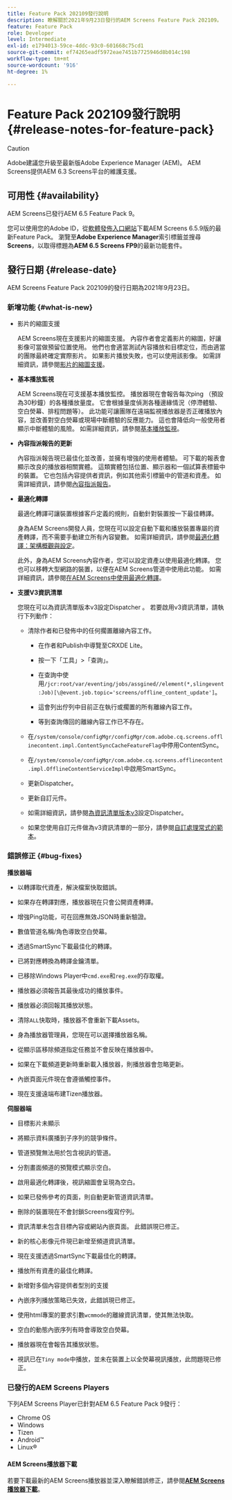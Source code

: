 ```yaml
---
title: Feature Pack 202109發行說明
description: 瞭解關於2021年9月23日發行的AEM Screens Feature Pack 202109。
feature: Feature Pack
role: Developer
level: Intermediate
exl-id: e1794013-59ce-4ddc-93c0-601668c75cd1
source-git-commit: ef74265eadf5972eae7451b7725946d8b014c198
workflow-type: tm+mt
source-wordcount: '916'
ht-degree: 1%

---
```


# Feature Pack 202109發行說明 {#release-notes-for-feature-pack}

>[!CAUTION]
>Adobe建議您升級至最新版Adobe Experience Manager (AEM)。 AEM Screens提供AEM 6.3 Screens平台的維護支援。

## 可用性 {#availability}

AEM Screens已發行AEM 6.5 Feature Pack 9。

您可以使用您的Adobe ID，從[軟體發佈入口網站](https://experience.adobe.com/#/downloads/content/software-distribution/en/aem.html)下載AEM Screens 6.5.9版的最新Feature Pack。 瀏覽至&#x200B;**Adobe Experience Manager**&#x200B;索引標籤並搜尋&#x200B;**Screens**，以取得標題為&#x200B;**AEM 6.5 Screens FP9**&#x200B;的最新功能套件。

## 發行日期 {#release-date}

AEM Screens Feature Pack 202109的發行日期為2021年9月23日。

### 新增功能 {#what-is-new}

* 影片的縮圖支援&#x200B;**&#x200B;**

  AEM Screens現在支援影片的縮圖支援。 內容作者會定義影片的縮圖，好讓影像可當做預留位置使用。 他們也會適當測試內容播放和目標定位，而由適當的團隊最終確定實際影片。 如果影片播放失敗，也可以使用該影像。
如需詳細資訊，請參閱[影片的縮圖支援](/help/user-guide/thumbnail-support.md)。

* **基本播放監視**

  AEM Screens現在可支援基本播放監控。 播放器現在會報告每次ping （預設為30秒鐘）的各種播放量度。 它會根據量度偵測各種邊緣情況（停滯體驗、空白熒幕、排程問題等）。 此功能可讓團隊在遠端監視播放器是否正確播放內容，並改善對空白熒幕或現場中斷體驗的反應能力。 這也會降低向一般使用者顯示中斷體驗的風險。
如需詳細資訊，請參閱[基本播放監視](https://experienceleague.adobe.com/zh-hant/docs/experience-manager-screens/user-guide/administering/installing-screens-player#playback-monitoring)。

* **內容指派報告的更新**

  內容指派報告現已最佳化並改善，並擁有增強的使用者體驗。 可下載的報表會顯示改良的播放器相關實體。 這類實體包括位置、顯示器和一個試算表標籤中的裝置。 它也包括內容提供者資訊，例如其他索引標籤中的管道和資產。
如需詳細資訊，請參閱[內容指派報告](/help/user-guide/content-assignment-report.md)。

* **最適化轉譯**

  最適化轉譯可讓裝置根據客戶定義的規則，自動針對裝置按一下最佳轉譯。

  身為AEM Screens開發人員，您現在可以設定自動下載和播放裝置專屬的資產轉譯，而不需要手動建立所有內容變數。 如需詳細資訊，請參閱[最適化轉譯：架構概觀與設定](/help/user-guide/adaptive-renditions.md)。

  此外，身為AEM Screens內容作者，您可以設定資產以使用最適化轉譯。 您也可以移轉大型網路的裝置，以便在AEM Screens管道中使用此功能。 如需詳細資訊，請參閱[在AEM Screens中使用最適化轉譯](/help/user-guide/using-adaptive-renditions.md)。

* **支援V3資訊清單**

  您現在可以為資訊清單版本v3設定Dispatcher 。 若要啟用v3資訊清單，請執行下列動作：

   * 清除作者和已發佈中的任何擱置離線內容工作。

      * 在作者和Publish中導覽至CRXDE Lite。

      * 按一下「工具」>「查詢」。

      * 在查詢中使用`/jcr:root/var/eventing/jobs/assgined//element(*,slingevent:Job)[\@event.job.topic='screens/offline_content_update']`。

      * 這會列出佇列中目前正在執行或擱置的所有離線內容工作。

      * 等到查詢傳回的離線內容工作已不存在。

   * 在`/system/console/configMgr/configMgr/com.adobe.cq.screens.offlinecontent.impl.ContentSyncCacheFeatureFlag`中停用ContentSync。

   * 在`/system/console/configMgr/com.adobe.cq.screens.offlinecontent.impl.OfflineContentServiceImpl`中啟用SmartSync。

   * 更新Dispatcher。

   * 更新自訂元件。


   * 如需詳細資訊，請參閱[為資訊清單版本v3](https://experienceleague.adobe.com/zh-hant/docs/experience-manager-screens/user-guide/administering/dispatcher-configurations-aem-screens#configuring-dispatcherv3)設定Dispatcher。
   * 如果您使用自訂元件做為v3資訊清單的一部分，請參閱[自訂處理常式的範本](https://experienceleague.adobe.com/zh-hant/docs/experience-manager-screens/user-guide/developing/developing-custom-component-tutorial-develop#custom-handlers)。


### 錯誤修正 {#bug-fixes}

**播放器端**

* 以轉譯取代資產，解決檔案快取錯誤。

* 如果存在轉譯對應，播放器現在只會公開資產轉譯。

* 增強Ping功能，可在回應無效JSON時重新驗證。

* 數值管道名稱/角色導致空白熒幕。

* 透過SmartSync下載最佳化的轉譯。

* 已將對應轉換為轉譯金鑰清單。

* 已移除Windows Player中`cmd.exe`和`reg.exe`的存取權。

* 播放器必須報告其最後成功的播放事件。

* 播放器必須回報其播放狀態。

* 清除`ALL`快取時，播放器不會重新下載Assets。

* 身為播放器管理員，您現在可以選擇播放器名稱。

* 從顯示區移除頻道指定任務並不會反映在播放器中。

* 如果在下載頻道更新時重新載入播放器，則播放器會忽略更新。

* 內嵌頁面元件現在會遵循觸控事件。

* 現在支援遠端布建Tizen播放器。

**伺服器端**

* 目標影片未顯示
* 將顯示資料廣播到子序列的競爭條件。

* 管道預覽無法用於包含視訊的管道。

* 分割畫面頻道的預覽模式顯示空白。

* 啟用最適化轉譯後，視訊縮圖會呈現為空白。

* 如果已發佈參考的頁面，則自動更新管道資訊清單。

* 刪除的裝置現在不會封鎖Screens復寫佇列。

* 資訊清單未包含目標內容或網站內嵌頁面。 此錯誤現已修正。

* 新的核心影像元件現已新增至頻道資訊清單。

* 現在支援透過SmartSync下載最佳化的轉譯。

* 播放所有資產的最佳化轉譯。

* 新增對多個內容提供者型別的支援

* 內嵌序列播放策略已失效，此錯誤現已修正。

* 使用html專案的要求引數`wcmmode`的離線資訊清單，使其無法快取。

* 空白的動態內嵌序列有時會導致空白熒幕。

* 播放器現在會報告其播放狀態。

* 視訊已在`Tiny mode`中播放，並未在裝置上以全熒幕視訊播放，此問題現已修正。

### 已發行的AEM Screens Players

下列AEM Screens Player已針對AEM 6.5 Feature Pack 9發行：

* Chrome OS
* Windows
* Tizen
* Android™
* Linux®

#### AEM Screens播放器下載

若要下載最新的AEM Screens播放器並深入瞭解錯誤修正，請參閱&#x200B;**[AEM Screens播放器下載](https://download.macromedia.com/screens/index.html)**。
